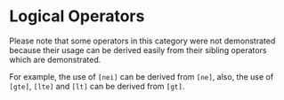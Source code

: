 # Logical Operators

Please note that some operators in this category were not demonstrated because their usage can be derived easily from their sibling operators which are demonstrated.

For example, the use of `[nei]` can be derived from `[ne]`, also, the use of `[gte]`, `[lte]` and `[lt]` can be derived from `[gt]`. 